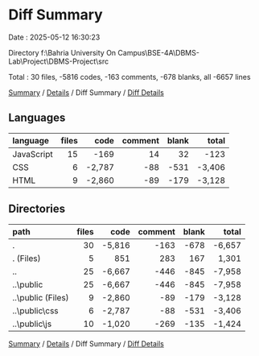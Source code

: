 # Diff Summary

Date : 2025-05-12 16:30:23

Directory f:\\Bahria University On Campus\\BSE-4A\\DBMS-Lab\\Project\\DBMS-Project\\src

Total : 30 files,  -5816 codes, -163 comments, -678 blanks, all -6657 lines

[Summary](results.md) / [Details](details.md) / Diff Summary / [Diff Details](diff-details.md)

## Languages
| language | files | code | comment | blank | total |
| :--- | ---: | ---: | ---: | ---: | ---: |
| JavaScript | 15 | -169 | 14 | 32 | -123 |
| CSS | 6 | -2,787 | -88 | -531 | -3,406 |
| HTML | 9 | -2,860 | -89 | -179 | -3,128 |

## Directories
| path | files | code | comment | blank | total |
| :--- | ---: | ---: | ---: | ---: | ---: |
| . | 30 | -5,816 | -163 | -678 | -6,657 |
| . (Files) | 5 | 851 | 283 | 167 | 1,301 |
| .. | 25 | -6,667 | -446 | -845 | -7,958 |
| ..\\public | 25 | -6,667 | -446 | -845 | -7,958 |
| ..\\public (Files) | 9 | -2,860 | -89 | -179 | -3,128 |
| ..\\public\\css | 6 | -2,787 | -88 | -531 | -3,406 |
| ..\\public\\js | 10 | -1,020 | -269 | -135 | -1,424 |

[Summary](results.md) / [Details](details.md) / Diff Summary / [Diff Details](diff-details.md)